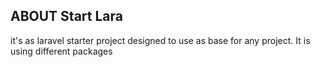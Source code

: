 ## ABOUT Start Lara
it's as laravel starter project designed to use as base for any project. 
It is using different packages


